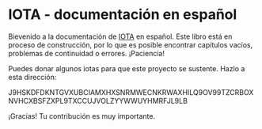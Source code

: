 # IOTA - documentación en español

Bievenido a la documentación de [IOTA](https://iota.org/) en español. Este libro está en proceso de construcción, por lo que es posible encontrar capítulos vacíos, problemas de continuidad o errores. ¡Paciencia!

Puedes donar algunos iotas para que este proyecto se sustente. Hazlo a esta dirección:

J9HSKDFDKNTGVXUBCIAMXHXSNRMWECNKRWAXHILQ9OV99TZCRBOXNVHCXBSFZXPL9TXCCUJVOLZYYWWUYHMRFJL9LB

¡Gracias! Tu contribución es muy importante.
